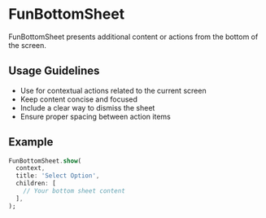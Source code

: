 # FunBottomSheet

FunBottomSheet presents additional content or actions from the bottom of the screen.

## Usage Guidelines

- Use for contextual actions related to the current screen
- Keep content concise and focused
- Include a clear way to dismiss the sheet
- Ensure proper spacing between action items

## Example

```dart
FunBottomSheet.show(
  context,
  title: 'Select Option',
  children: [
    // Your bottom sheet content
  ],
);
```
